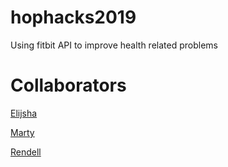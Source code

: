 # hophacks2019
Using fitbit API to improve health related problems

# Collaborators
[Elijsha](https://github.com/IAmYew)

[Marty](https://github.com/martyjapilado)

[Rendell](https://github.com/IntenseMarrow9)
